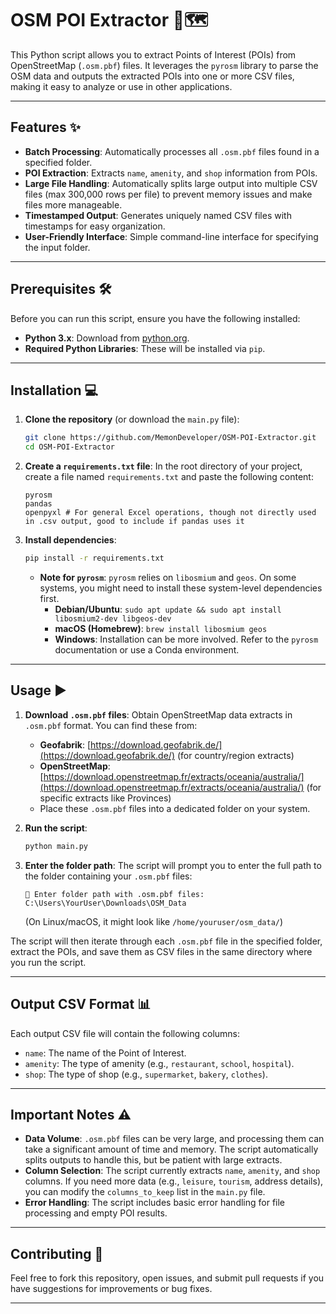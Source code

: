 # OSM POI Extractor 📍🗺️

This Python script allows you to extract Points of Interest (POIs) from OpenStreetMap (`.osm.pbf`) files. It leverages the `pyrosm` library to parse the OSM data and outputs the extracted POIs into one or more CSV files, making it easy to analyze or use in other applications.

-----

## Features ✨

  * **Batch Processing**: Automatically processes all `.osm.pbf` files found in a specified folder.
  * **POI Extraction**: Extracts `name`, `amenity`, and `shop` information from POIs.
  * **Large File Handling**: Automatically splits large output into multiple CSV files (max 300,000 rows per file) to prevent memory issues and make files more manageable.
  * **Timestamped Output**: Generates uniquely named CSV files with timestamps for easy organization.
  * **User-Friendly Interface**: Simple command-line interface for specifying the input folder.

-----

## Prerequisites 🛠️

Before you can run this script, ensure you have the following installed:

  * **Python 3.x**: Download from [python.org](https://www.python.org/downloads/).
  * **Required Python Libraries**: These will be installed via `pip`.

-----

## Installation 💻

1.  **Clone the repository** (or download the `main.py` file):
    ```bash
    git clone https://github.com/MemonDeveloper/OSM-POI-Extractor.git
    cd OSM-POI-Extractor
    ```
2.  **Create a `requirements.txt` file**: In the root directory of your project, create a file named `requirements.txt` and paste the following content:
    ```
    pyrosm
    pandas
    openpyxl # For general Excel operations, though not directly used in .csv output, good to include if pandas uses it
    ```
3.  **Install dependencies**:
    ```bash
    pip install -r requirements.txt
    ```
      * **Note for `pyrosm`**: `pyrosm` relies on `libosmium` and `geos`. On some systems, you might need to install these system-level dependencies first.
          * **Debian/Ubuntu**: `sudo apt update && sudo apt install libosmium2-dev libgeos-dev`
          * **macOS (Homebrew)**: `brew install libosmium geos`
          * **Windows**: Installation can be more involved. Refer to the `pyrosm` documentation or use a Conda environment.

-----

## Usage ▶️

1.  **Download `.osm.pbf` files**: Obtain OpenStreetMap data extracts in `.osm.pbf` format. You can find these from:

      * **Geofabrik**: [https://download.geofabrik.de/](https://download.geofabrik.de/) (for country/region extracts)
      * **OpenStreetMap**: [https://download.openstreetmap.fr/extracts/oceania/australia/](https://download.openstreetmap.fr/extracts/oceania/australia/) (for specific extracts like Provinces)
      * Place these `.osm.pbf` files into a dedicated folder on your system.

2.  **Run the script**:

    ```bash
    python main.py
    ```

3.  **Enter the folder path**: The script will prompt you to enter the full path to the folder containing your `.osm.pbf` files:

    ```
    📁 Enter folder path with .osm.pbf files: C:\Users\YourUser\Downloads\OSM_Data
    ```

    (On Linux/macOS, it might look like `/home/youruser/osm_data/`)

The script will then iterate through each `.osm.pbf` file in the specified folder, extract the POIs, and save them as CSV files in the same directory where you run the script.

-----

## Output CSV Format 📊

Each output CSV file will contain the following columns:

  * `name`: The name of the Point of Interest.
  * `amenity`: The type of amenity (e.g., `restaurant`, `school`, `hospital`).
  * `shop`: The type of shop (e.g., `supermarket`, `bakery`, `clothes`).

-----

## Important Notes ⚠️

  * **Data Volume**: `.osm.pbf` files can be very large, and processing them can take a significant amount of time and memory. The script automatically splits outputs to handle this, but be patient with large extracts.
  * **Column Selection**: The script currently extracts `name`, `amenity`, and `shop` columns. If you need more data (e.g., `leisure`, `tourism`, address details), you can modify the `columns_to_keep` list in the `main.py` file.
  * **Error Handling**: The script includes basic error handling for file processing and empty POI results.

-----

## Contributing 🤝

Feel free to fork this repository, open issues, and submit pull requests if you have suggestions for improvements or bug fixes.

-----
